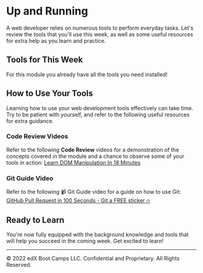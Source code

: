 # Up and Running
A web developer relies on numerous tools to perform everyday tasks. Let's review the tools that you'll use this week, as well as some useful resources for extra help as you learn and practice.

## Tools for This Week
For this module you already have all the tools you need installed!

## How to Use Your Tools
Learning how to use your web development tools effectively can take time. Try to be patient with yourself, and refer to the following useful resources for extra guidance.

### Code Review Videos
Refer to the following **Code Review** videos for a demonstration of the concepts covered in the module and a chance to observe some of your tools in action: [Learn DOM Manipulation In 18 Minutes](https://www.youtube.com/watch?v=y17RuWkWdn8)

### Git Guide Video
Refer to the following 📹 Git Guide video for a guide on how to use Git:
[GitHub Pull Request in 100 Seconds - Git a FREE sticker 🔥](https://www.youtube.com/watch?v=8lGpZkjnkt4)

## Ready to Learn
You're now fully equipped with the background knowledge and tools that will help you succeed in the coming week. Get excited to learn!

---
© 2022 edX Boot Camps LLC. Confidential and Proprietary. All Rights Reserved.
